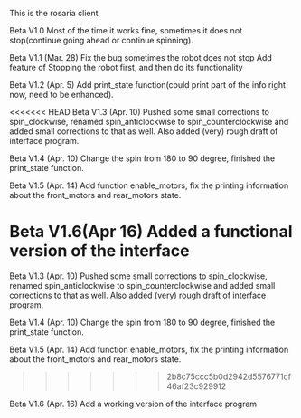 This is the rosaria client

Beta V1.0 Most of the time it works fine, sometimes it does not stop(continue going ahead or continue spinning).

Beta V1.1 (Mar. 28) Fix the bug sometimes the robot does not stop Add feature of Stopping the robot first, and then do its functionality

Beta V1.2 (Apr. 5) Add print_state function(could print part of the info right now, need to be enhanced).

<<<<<<< HEAD
Beta V1.3 (Apr. 10) Pushed some small corrections to spin_clockwise, renamed spin_anticlockwise to spin_counterclockwise and added small corrections to that as well. Also added (very) rough draft of interface program.

Beta V1.4 (Apr. 10) Change the spin from 180 to 90 degree, finished the print_state function.

Beta V1.5 (Apr. 14) Add function enable_motors, fix the printing information about the front_motors and rear_motors state.

Beta V1.6(Apr 16) Added a functional version of the interface 
=======
Beta V1.3 (Apr. 10)
Pushed some small corrections to spin_clockwise, renamed spin_anticlockwise to spin_counterclockwise and added small corrections to that as well.  Also added (very) rough draft of interface program. 

Beta V1.4 (Apr. 10)
Change the spin from 180 to 90 degree, finished the print_state function.

Beta V1.5 (Apr. 14)
Add function enable_motors, fix the printing information about the front_motors and rear_motors state. 
>>>>>>> 2b8c75ccc5b0d2942d5576771cf46af23c929912

Beta V1.6 (Apr. 16)
Add a working version of the interface program